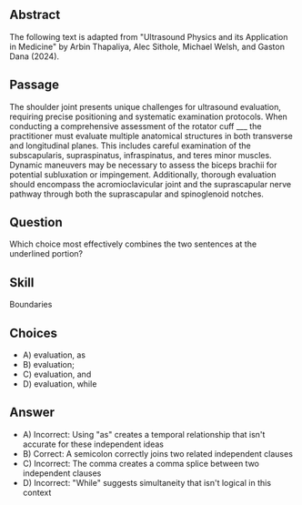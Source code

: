 ## Abstract
The following text is adapted from "Ultrasound Physics and its Application in Medicine" by Arbin Thapaliya, Alec Sithole, Michael Welsh, and Gaston Dana (2024).

## Passage
The shoulder joint presents unique challenges for ultrasound evaluation, requiring precise positioning and systematic examination protocols. When conducting a comprehensive assessment of the rotator cuff ___ the practitioner must evaluate multiple anatomical structures in both transverse and longitudinal planes. This includes careful examination of the subscapularis, supraspinatus, infraspinatus, and teres minor muscles. Dynamic maneuvers may be necessary to assess the biceps brachii for potential subluxation or impingement. Additionally, thorough evaluation should encompass the acromioclavicular joint and the suprascapular nerve pathway through both the suprascapular and spinoglenoid notches.

## Question
Which choice most effectively combines the two sentences at the underlined portion?

## Skill
Boundaries

## Choices
- A) evaluation, as
- B) evaluation;
- C) evaluation, and
- D) evaluation, while

## Answer
- A) Incorrect: Using "as" creates a temporal relationship that isn't accurate for these independent ideas
- B) Correct: A semicolon correctly joins two related independent clauses
- C) Incorrect: The comma creates a comma splice between two independent clauses
- D) Incorrect: "While" suggests simultaneity that isn't logical in this context